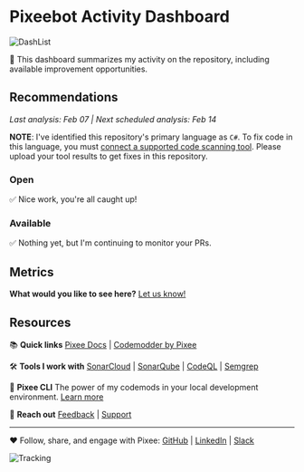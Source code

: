  # Pixeebot Activity Dashboard
 
 <img alt="DashList" src="https://docs.pixee.ai/img/pixee_dashlist.png">
 
 👋 This dashboard summarizes my activity on the repository, including available improvement opportunities.
 
 ## Recommendations
 _Last analysis: Feb 07 | Next scheduled analysis: Feb 14_
 
 **NOTE**: I've identified this repository's primary language as `C#`. To fix code in this language, you must [connect a supported code scanning tool](https://docs.pixee.ai/code-scanning-tools/overview). Please upload your tool results to get fixes in this repository.
 
 ### Open
 
  ✅ Nice work, you're all caught up!
 
 ### Available
 
  ✅ Nothing yet, but I'm continuing to monitor your PRs.
 
 ## Metrics
 **What would you like to see here?**  [Let us know!](https://tally.so/r/mYa4Y5)
 
 ## Resources
 
 📚 **Quick links**
 [Pixee Docs](https://docs.pixee.ai/) | [Codemodder by Pixee](https://codemodder.io/)
 
 🛠 **Tools I work with**
 [SonarCloud](https://docs.pixee.ai/code-scanning-tools/sonar) | [SonarQube](https://docs.pixee.ai/code-scanning-tools/sonarqube) | [CodeQL](https://docs.pixee.ai/code-scanning-tools/codeql) | [Semgrep](https://docs.pixee.ai/code-scanning-tools/semgrep)
 
 🚀 **Pixee CLI**
 The power of my codemods in your local development environment. [Learn more](https://github.com/pixee/pixee-cli)
 
 💬 **Reach out**
 [Feedback](https://ask.pixee.ai/feedback) | [Support](mailto:help@pixee.ai)
 
 ---
 
 ❤️ Follow, share, and engage with Pixee:
 [GitHub](https://github.com/pixee) | [LinkedIn](https://www.linkedin.com/company/pixee/) | [Slack](https://pixee-community.slack.com/signup#/domain-signup)
 
 ![Tracking](https://d1zaessa2hpsmj.cloudfront.net/pixel/v1/track?writeKey=2PI43jNm7atYvAuK7rJUz3Kcd6A&event=ACTIVITY_DASHBOARD%7Cguibranco%2Fdotnet-aicommitmessage%7CACTIVITY_DASHBOARD)